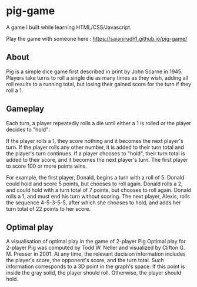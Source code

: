 # pig-game
A game I built while learning HTML/CSS/Javascript. 

Play the game with someone here : https://saianirudh1.github.io/pig-game/

## About
Pig is a simple dice game first described in print by John Scarne in 1945. Players take turns to roll a single die as many times as they wish, adding all roll results to a running total, but losing their gained score for the turn if they roll a 1.

## Gameplay
Each turn, a player repeatedly rolls a die until either a 1 is rolled or the player decides to "hold":

If the player rolls a 1, they score nothing and it becomes the next player's turn.
If the player rolls any other number, it is added to their turn total and the player's turn continues.
If a player chooses to "hold", their turn total is added to their score, and it becomes the next player's turn.
The first player to score 100 or more points wins.

For example, the first player, Donald, begins a turn with a roll of 5. Donald could hold and score 5 points, but chooses to roll again. Donald rolls a 2, and could hold with a turn total of 7 points, but chooses to roll again. Donald rolls a 1, and must end his turn without scoring. The next player, Alexis, rolls the sequence 4-5-3-5-5, after which she chooses to hold, and adds her turn total of 22 points to her score.

## Optimal play

A visualisation of optimal play in the game of 2-player Pig
Optimal play for 2-player Pig was computed by Todd W. Neller and visualized by Clifton G. M. Presser in 2001. At any time, the relevant decision information includes the player's score, the opponent's score, and the turn total. Such information corresponds to a 3D point in the graph's space. If this point is inside the gray solid, the player should roll. Otherwise, the player should hold.

